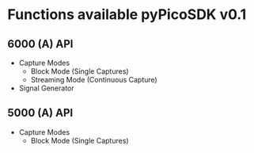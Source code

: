 # Functions available pyPicoSDK v0.1
## 6000 (A) API
- Capture Modes
    - Block Mode (Single Captures)
    - Streaming Mode (Continuous Capture)
- Signal Generator


## 5000 (A) API
- Capture Modes
    - Block Mode (Single Captures)
